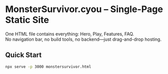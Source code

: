 # MonsterSurvivor.cyou – Single-Page Static Site

One HTML file contains everything: Hero, Play, Features, FAQ.  
No navigation bar, no build tools, no backend—just drag-and-drop hosting.

## Quick Start
```bash
npx serve -p 3000 monstersurvivor.html
